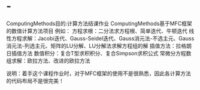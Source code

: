 # -
ComputingMethods目的:计算方法结课作业
ComputingMethods基于MFC框架的数值计算方法项目
例如：
  方程求根：二分法求方程根、简单迭代、牛顿迭代
  线性方程求解：Jacobi迭代、Gauss-Seidel迭代、Gauss消元法-不选主元、Gauss消元法-列选主元、矩阵的LU分解、LU分解法求解方程组的解
  插值方法：拉格朗日插值方法
  数值积分：复合T型求积积分、复合Simpson求积公式
  常微分方程数组求解：欧拉方法、改进的欧拉方法
  

说明：着手这个课程作业时，对于MFC框架的使用不是很熟悉，因此各计算方法的代码布局不是很完美！
